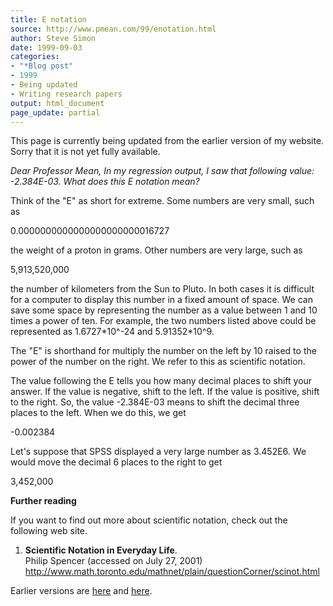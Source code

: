 ```yaml
---
title: E notation
source: http://www.pmean.com/99/enotation.html
author: Steve Simon
date: 1999-09-03
categories:
- "*Blog post"
- 1999
- Being updated
- Writing research papers
output: html_document
page_update: partial
---
```


This page is currently being updated from the earlier version of my website. Sorry that it is not yet fully available.

*Dear Professor Mean, In my regression output, I saw that following
value: -2.384E-03. What does this E notation mean?*

Think of the "E" as short for extreme. Some numbers are very small,
such as

0.0000000000000000000000016727

the weight of a proton in grams. Other numbers are very large, such as

5,913,520,000

the number of kilometers from the Sun to Pluto. In both cases it is
difficult for a computer to display this number in a fixed amount of
space. We can save some space by representing the number as a value
between 1 and 10 times a power of ten. For example, the two numbers
listed above could be represented as 1.6727\*10\^-24 and 5.91352\*10\^9.

The "E" is shorthand for multiply the number on the left by 10 raised
to the power of the number on the right. We refer to this as scientific
notation.

The value following the E tells you how many decimal places to shift
your answer. If the value is negative, shift to the left. If the value
is positive, shift to the right. So, the value -2.384E-03 means to shift
the decimal three places to the left. When we do this, we get

-0.002384

Let's suppose that SPSS displayed a very large number as 3.452E6. We
would move the decimal 6 places to the right to get

3,452,000

**Further reading**

If you want to find out more about scientific notation, check out the
following web site.

1.  **Scientific Notation in Everyday Life**.\
    Philip Spencer (accessed on July 27, 2001)\
    <http://www.math.toronto.edu/mathnet/plain/questionCorner/scinot.html>

Earlier versions are [here][sim1] and [here][sim2].
 
[sim1]: http://www.pmean.com/99/enotation.html
[sim2]: http://new.pmean.com/what-is-e-notation/
 
